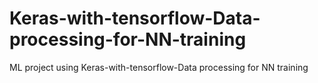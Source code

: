 # Keras-with-tensorflow-Data-processing-for-NN-training
ML project using Keras-with-tensorflow-Data processing for NN training
